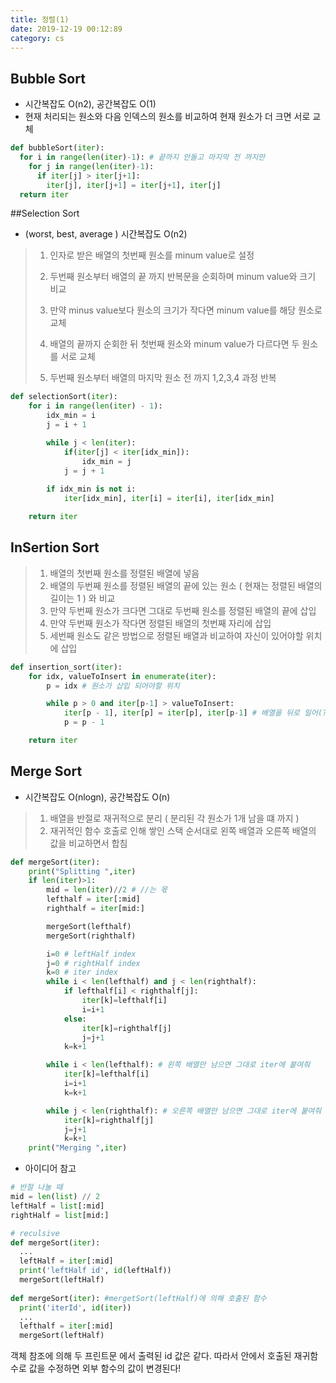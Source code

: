 ```yaml
---
title: 정렬(1)
date: 2019-12-19 00:12:89
category: cs
---
```


## Bubble Sort

- 시간복잡도 O(n2), 공간복잡도 O(1)
- 현재 처리되는 원소와 다음 인덱스의 원소를 비교하여 현재 원소가 더 크면 서로 교체

```python
def bubbleSort(iter):
  for i in range(len(iter)-1): # 끝까지 안돌고 마지막 전 까지만
    for j in range(len(iter)-1):
      if iter[j] > iter[j+1]:
        iter[j], iter[j+1] = iter[j+1], iter[j]
  return iter
```



##Selection Sort

- (worst, best, average ) 시간복잡도 O(n2) 

>1. 인자로 받은 배열의 첫번째 원소를 minum value로 설정
>
>2. 두번째 원소부터 배열의 끝 까지 반복문을 순회하며 minum value와 크기 비교
>3. 만약 minus value보다 원소의 크기가 작다면  minum value를 해당 원소로 교체
>4. 배열의 끝까지 순회한 뒤 첫번째 원소와 minum value가 다르다면 두 원소를 서로 교체
>5. 두번째 원소부터 배열의 마지막 원소 전 까지 1,2,3,4 과정 반복

```python
def selectionSort(iter):
    for i in range(len(iter) - 1):
        idx_min = i
        j = i + 1

        while j < len(iter):
            if(iter[j] < iter[idx_min]):
                idx_min = j
            j = j + 1
            
        if idx_min is not i:
            iter[idx_min], iter[i] = iter[i], iter[idx_min]

    return iter
```



## InSertion Sort

> 1. 배열의 첫번째 원소를 정렬된 배열에 넣음
> 2. 배열의 두번째 원소를 정렬된 배열의 끝에 있는 원소 ( 현재는 정렬된 배열의 길이는 1 ) 와 비교
> 3. 만약 두번째 원소가 크다면 그대로 두번째 원소를 정렬된 배열의 끝에 삽입
> 4. 만약 두번째 원소가 작다면 정렬된 배열의 첫번째 자리에 삽입
> 5. 세번째 원소도 같은 방법으로 정렬된 배열과 비교하여 자신이 있어야할 위치에 삽입

```python
def insertion_sort(iter):
    for idx, valueToInsert in enumerate(iter):
        p = idx # 원소가 삽입 되어야할 위치

        while p > 0 and iter[p-1] > valueToInsert:
            iter[p - 1], iter[p] = iter[p], iter[p-1] # 배열을 뒤로 밀어(?) 느낌을 이렇게
            p = p - 1

    return iter 
```





## Merge Sort

- 시간복잡도 O(nlogn), 공간복잡도 O(n)

> 1. 배열을 반절로 재귀적으로 분리 ( 분리된 각 원소가 1개 남을 떄 까지 )
> 2. 재귀적인 함수 호출로 인해 쌓인 스택 순서대로 왼쪽 배열과 오른쪽 배열의 값을 비교하면서 합침

```python
def mergeSort(iter):
    print("Splitting ",iter)
    if len(iter)>1:
        mid = len(iter)//2 # //는 몫
        lefthalf = iter[:mid]
        righthalf = iter[mid:]

        mergeSort(lefthalf)
        mergeSort(righthalf)

        i=0 # leftHalf index
        j=0 # rightHalf index
        k=0 # iter index
        while i < len(lefthalf) and j < len(righthalf):
            if lefthalf[i] < righthalf[j]:
                iter[k]=lefthalf[i]
                i=i+1
            else:
                iter[k]=righthalf[j]
                j=j+1
            k=k+1

        while i < len(lefthalf): # 왼쪽 배열만 남으면 그대로 iter에 붙여줘
            iter[k]=lefthalf[i]
            i=i+1
            k=k+1

        while j < len(righthalf): # 오른쪽 배열만 남으면 그대로 iter에 붙여줘
            iter[k]=righthalf[j]
            j=j+1
            k=k+1
    print("Merging ",iter)
```

- 아이디어 참고

```python
# 반절 나눌 때
mid = len(list) // 2
leftHalf = list[:mid]
rightHalf = list[mid:]
```

```python
# reculsive
def mergeSort(iter):
  ...
  leftHalf = iter[:mid]
  print('leftHalf id', id(leftHalf))
  mergeSort(leftHalf)
  
def mergeSort(iter): #mergetSort(leftHalf)에 의해 호출된 함수
  print('iterId', id(iter))
  ...
  lefthalf = iter[:mid]
  mergeSort(leftHalf)
```

객체 참조에 의해 두 프린트문 에서 출력된 id 값은 같다.  따라서 안에서 호출된 재귀함수로 값을 수정하면 외부 함수의 값이 변경된다!


